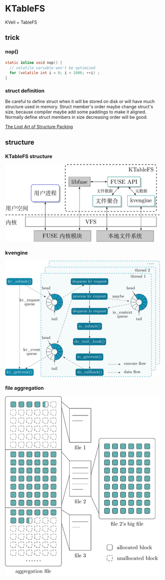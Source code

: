 # KTableFS

KVell + TableFS

## trick

### nop()

```C
static inline void nop() {
  // volatile variable won't be optimized
  for (volatile int i = 0; i < 1000; ++i) ;
}
```

### struct definition

Be careful to define struct when it will be stored on disk or will
have much structure used in memory. Struct member's order maybe change
struct's size, because compiler maybe add some paddings to make it aligned.
Normally define struct members in size decreasing order will be good.

[The Lost Art of Structure Packing](http://www.catb.org/esr/structure-packing/)

## structure

### KTableFS structure

![KTableFS](doc/figure/ktablefs_structure.png)

### kvengine

![kvengine](doc/figure/kvengine.png)

### file aggregation

![file aggregation](doc/figure/file_aggregation.png)
